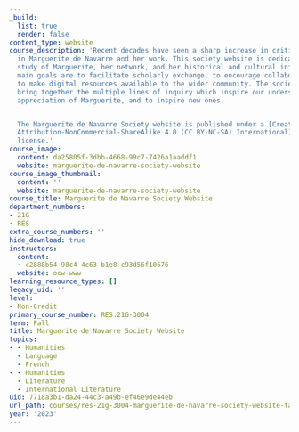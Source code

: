 ```yaml
---
_build:
  list: true
  render: false
content_type: website
course_description: 'Recent decades have seen a sharp increase in critical interest
  in Marguerite de Navarre and her work. This society website is dedicated to the
  study of Marguerite, her network, and her historical and cultural influence. The
  main goals are to facilitate scholarly exchange, to encourage collaboration, and
  to make digital resources available to the wider community. The society seeks to
  bring together the multiple lines of inquiry which inspire our understanding and
  appreciation of Marguerite, and to inspire new ones.


  The Marguerite de Navarre Society website is published under a [Creative Commons
  Attribution-NonCommercial-ShareAlike 4.0 (CC BY-NC-SA) International](https://creativecommons.org/licenses/by-nc-sa/4.0/)
  license.'
course_image:
  content: da25805f-3dbb-4668-99c7-7426a1aaddf1
  website: marguerite-de-navarre-society-website
course_image_thumbnail:
  content: ''
  website: marguerite-de-navarre-society-website
course_title: Marguerite de Navarre Society Website
department_numbers:
- 21G
- RES
extra_course_numbers: ''
hide_download: true
instructors:
  content:
  - c2888b54-98c4-4c63-b1e8-c93d56f10676
  website: ocw-www
learning_resource_types: []
legacy_uid: ''
level:
- Non-Credit
primary_course_number: RES.21G-3004
term: Fall
title: Marguerite de Navarre Society Website
topics:
- - Humanities
  - Language
  - French
- - Humanities
  - Literature
  - International Literature
uid: 7718a3b1-da24-44c3-a49b-ef46e9de44eb
url_path: courses/res-21g-3004-marguerite-de-navarre-society-website-fall-2023
year: '2023'
---
```

